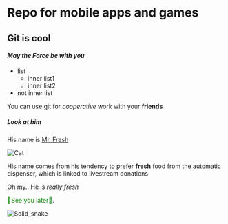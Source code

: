 # Repo for mobile apps and games

## **Git is cool**

#### _May the Force be with you_

* list
  * inner list1
  * inner list2
* not inner list

You can use git for _cooperative_ work with your **friends**

##### Look at him

His name is [Mr. Fresh](https://silly-cat.fandom.com/wiki/Mr._Fresh)

![Cat][MrFresh]

 His name comes from his tendency to prefer **fresh** food from the automatic dispenser, which is linked to livestream donations

 Oh my.. He is _really fresh_

 <span style="color:green">:see_no_evil:See you later:see_no_evil:</span>.
 
![Solid_snake][Solid_gif]

[Solid_gif]: https://i.pinimg.com/originals/86/b8/72/86b872bc4dc4e2457128dd465a26ce68.gif
[MrFresh]: https://static.wikia.nocookie.net/silly-cat/images/4/4d/Mr._Fresh.png
